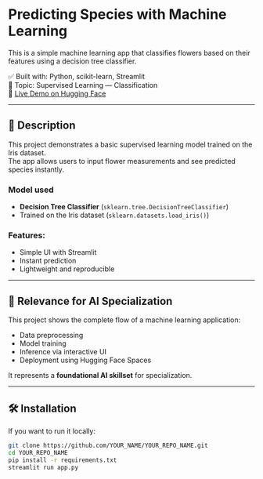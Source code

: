 # Predicting Species with Machine Learning

This is a simple machine learning app that classifies flowers based on their features using a decision tree classifier.

✅ Built with: Python, scikit-learn, Streamlit  
🧠 Topic: Supervised Learning — Classification  
🚀 [Live Demo on Hugging Face](https://dnlit707/iris_knn)

---

## 🧩 Description

This project demonstrates a basic supervised learning model trained on the Iris dataset.  
The app allows users to input flower measurements and see predicted species instantly.

### Model used
- **Decision Tree Classifier** (`sklearn.tree.DecisionTreeClassifier`)
- Trained on the Iris dataset (`sklearn.datasets.load_iris()`)

### Features:
- Simple UI with Streamlit
- Instant prediction
- Lightweight and reproducible

---

## 🧠 Relevance for AI Specialization

This project shows the complete flow of a machine learning application:
- Data preprocessing
- Model training
- Inference via interactive UI
- Deployment using Hugging Face Spaces

It represents a **foundational AI skillset** for specialization.

---

## 🛠️ Installation

If you want to run it locally:

```bash
git clone https://github.com/YOUR_NAME/YOUR_REPO_NAME.git
cd YOUR_REPO_NAME
pip install -r requirements.txt
streamlit run app.py

